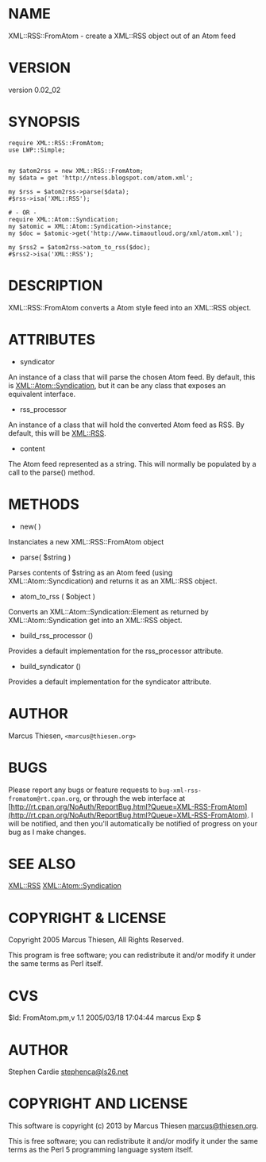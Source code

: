 # NAME

XML::RSS::FromAtom - create a XML::RSS object out of an Atom feed

# VERSION

version 0.02\_02

# SYNOPSIS

    require XML::RSS::FromAtom;
    use LWP::Simple;
    

    my $atom2rss = new XML::RSS::FromAtom;
    my $data = get 'http://ntess.blogspot.com/atom.xml';

    my $rss = $atom2rss->parse($data);
    #$rss->isa('XML::RSS');

    # - OR -
    require XML::Atom::Syndication;
    my $atomic = XML::Atom::Syndication->instance;
    my $doc = $atomic->get('http://www.timaoutloud.org/xml/atom.xml');

    my $rss2 = $atom2rss->atom_to_rss($doc);
    #$rss2->isa('XML::RSS');

# DESCRIPTION

XML::RSS::FromAtom converts a Atom style feed into an XML::RSS object.

# ATTRIBUTES

- syndicator

An instance of a class that will parse the chosen Atom feed.  By default,
this is [XML::Atom::Syndication](http://search.cpan.org/perldoc?XML::Atom::Syndication), but it can be any class that exposes an
equivalent interface.

- rss\_processor

An instance of a class that will hold the converted Atom feed as RSS.  By
default, this will be [XML::RSS](http://search.cpan.org/perldoc?XML::RSS).

- content

The Atom feed represented as a string.  This will normally be populated by a
call to the parse() method.

# METHODS

- new( )

Instanciates a new XML::RSS::FromAtom object

- parse( $string ) 

Parses contents of $string as an Atom feed (using XML::Atom::Syncdication) and returns
it as an XML::RSS object.

- atom\_to\_rss ( $object )

Converts an XML::Atom::Syndication::Element as returned by XML::Atom::Syndication get into
an XML::RSS object.

- build\_rss\_processor ()

Provides a default implementation for the rss\_processor attribute.

- build\_syndicator ()

Provides a default implementation for the syndicator attribute.

# AUTHOR

Marcus Thiesen, `<marcus@thiesen.org>`

# BUGS

Please report any bugs or feature requests to
`bug-xml-rss-fromatom@rt.cpan.org`, or through the web interface at
[http://rt.cpan.org/NoAuth/ReportBug.html?Queue=XML-RSS-FromAtom](http://rt.cpan.org/NoAuth/ReportBug.html?Queue=XML-RSS-FromAtom).
I will be notified, and then you'll automatically be notified of progress on
your bug as I make changes.

# SEE ALSO

[XML::RSS](http://search.cpan.org/perldoc?XML::RSS) [XML::Atom::Syndication](http://search.cpan.org/perldoc?XML::Atom::Syndication) 

# COPYRIGHT & LICENSE

Copyright 2005 Marcus Thiesen, All Rights Reserved.

This program is free software; you can redistribute it and/or modify it
under the same terms as Perl itself.

# CVS

$Id: FromAtom.pm,v 1.1 2005/03/18 17:04:44 marcus Exp $

# AUTHOR

Stephen Cardie <stephenca@ls26.net>

# COPYRIGHT AND LICENSE

This software is copyright (c) 2013 by Marcus Thiesen <marcus@thiesen.org>.

This is free software; you can redistribute it and/or modify it under
the same terms as the Perl 5 programming language system itself.
